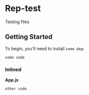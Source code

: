 # Rep-test

Testing files

## Getting Started

To begin, you'll need to install `some dep`:

```console
some code
```

### Inlined

**App.js**

```js
other code
```


